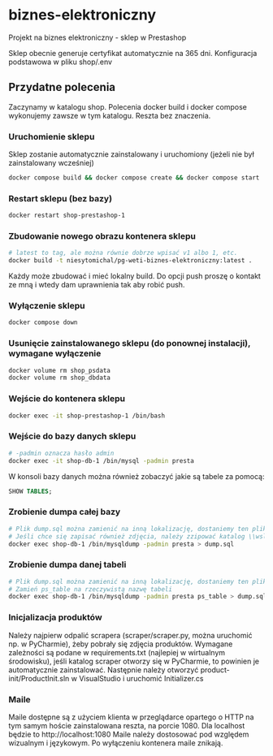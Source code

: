 # biznes-elektroniczny
Projekt na biznes elektroniczny - sklep w Prestashop

Sklep obecnie generuje certyfikat automatycznie na 365 dni. Konfiguracja podstawowa w pliku shop/.env

## Przydatne polecenia

Zaczynamy w katalogu shop. 
Polecenia docker build i docker compose wykonujemy zawsze w tym katalogu. Reszta bez znaczenia.

### Uruchomienie sklepu
Sklep zostanie automatycznie zainstalowany i uruchomiony (jeżeli nie był zainstalowany wcześniej)

```bash
docker compose build && docker compose create && docker compose start
```

### Restart sklepu (bez bazy)

```bash
docker restart shop-prestashop-1
```

### Zbudowanie nowego obrazu kontenera sklepu

```bash
# latest to tag, ale można równie dobrze wpisać v1 albo 1, etc.
docker build -t niesytomichal/pg-weti-biznes-elektroniczny:latest .
```

Każdy może zbudować i mieć lokalny build. Do opcji push proszę o kontakt ze mną i wtedy dam uprawnienia tak aby robić push.

### Wyłączenie sklepu

```bash
docker compose down
```

### Usunięcie zainstalowanego sklepu (do ponownej instalacji), wymagane wyłączenie

```bash
docker volume rm shop_psdata
docker volume rm shop_dbdata
```

### Wejście do kontenera sklepu

```bash
docker exec -it shop-prestashop-1 /bin/bash
```

### Wejście do bazy danych sklepu

```bash
# -padmin oznacza hasło admin
docker exec -it shop-db-1 /bin/mysql -padmin presta
```

W konsoli bazy danych można również zobaczyć jakie są tabele za pomocą:

```sql
SHOW TABLES; 
```

### Zrobienie dumpa całej bazy

```bash
# Plik dump.sql można zamienić na inną lokalizację, dostaniemy ten plik lokalnie a nie w kontenerze
# Jeśli chce się zapisać również zdjęcia, należy zzipować katalog \\wsl$\docker-desktop-data\data\docker\volumes\shop_psdata\_data\img i plik zip umieścić w shop/tmp/
docker exec shop-db-1 /bin/mysqldump -padmin presta > dump.sql
```

### Zrobienie dumpa danej tabeli

```bash
# Plik dump.sql można zamienić na inną lokalizację, dostaniemy ten plik lokalnie a nie w kontenerze
# Zamień ps_table na rzeczywistą nazwę tabeli
docker exec shop-db-1 /bin/mysqldump -padmin presta ps_table > dump.sql
```

### Inicjalizacja produktów
Należy najpierw odpalić scrapera (scraper/scraper.py, można uruchomić np. w PyCharmie), żeby pobrały się zdjęcia produktów. Wymagane zależności są podane w requirements.txt (najlepiej w wirtualnym środowisku), jeśli katalog scraper otworzy się w PyCharmie, to powinien je automatycznie zainstalować. Następnie należy otworzyć product-init/ProductInit.sln w VisualStudio i uruchomić Initializer.cs

### Maile

Maile dostępne są z użyciem klienta w przeglądarce opartego o HTTP na tym samym hoście zainstalowana reszta, na porcie 1080.
Dla localhost będzie to http://localhost:1080
Maile należy dostosować pod względem wizualnym i językowym.
Po wyłączeniu kontenera maile znikają.

